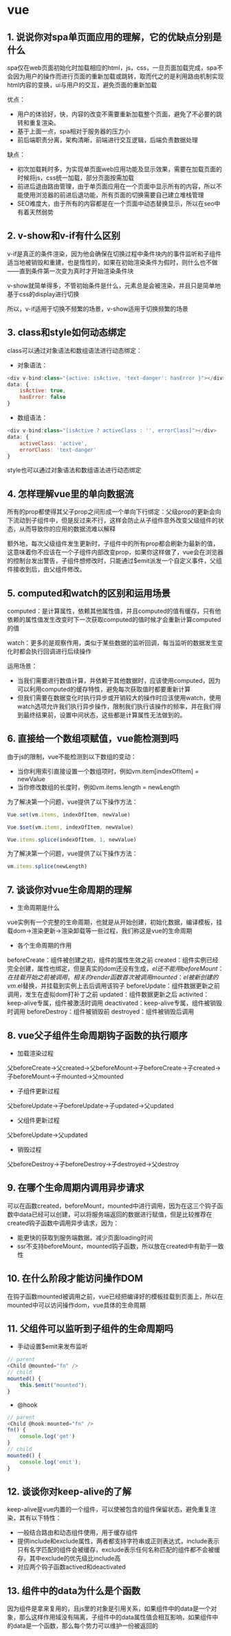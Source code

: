 # vue

## 1. 说说你对spa单页面应用的理解，它的优缺点分别是什么

spa仅在web页面初始化时加载相应的html，js，css，一旦页面加载完成，spa不会因为用户的操作而进行页面的重新加载或跳转，取而代之的是利用路由机制实现html内容的变换，ui与用户的交互，避免页面的重新加载

优点：

- 用户的体验好，快，内容的改变不需要重新加载整个页面，避免了不必要的跳转和重复渲染。
- 基于上面一点，spa相对于服务器的压力小
- 前后端职责分离，架构清晰，前端进行交互逻辑，后端负责数据处理

缺点：

- 初次加载耗时多，为实现单页面web应用功能及显示效果，需要在加载页面的时候将js，css统一加载，部分页面按需加载
- 前进后退由路由管理，由于单页面应用在一个页面中显示所有的内容，所以不能使用浏览器的前进后退功能，所有页面的切换需要自己建立堆栈管理
- SEO难度大，由于所有的内容都是在一个页面中动态替换显示，所以在seo中有着天然弱势

## 2. v-show和v-if有什么区别

v-if是真正的条件渲染，因为他会确保在切换过程中条件块内的事件监听和子组件适当地被销毁和重建，也是惰性的，如果在初始渲染条件为假时，则什么也不做——直到条件第一次变为真时才开始渲染条件块

v-show就简单得多，不管初始条件是什么，元素总是会被渲染，并且只是简单地基于css的display进行切换

所以，v-if适用于切换不频繁的场景，v-show适用于切换频繁的场景

## 3. class和style如何动态绑定

class可以通过对象语法和数组语法进行动态绑定：

- 对象语法：

```js
<div v-bind:class="{active: isActive, 'text-danger': hasError }"></div>
data: {
    isActive: true,
    hasError: false
}
```

- 数组语法：

```js
<div v-bind:class="[isActive ? activeClass : '', errorClass]"></div>
data: {
    activeClass: 'active',
    errorClass: 'text-danger'
}
```

style也可以通过对象语法和数组语法进行动态绑定

## 4. 怎样理解vue里的单向数据流

所有的prop都使得其父子prop之间形成一个单向下行绑定：父级prop的更新会向下流动到子组件中，但是反过来不行，这样会防止从子组件意外改变父级组件的状态，从而导致你的应用的数据流难以解释

额外地，每次父级组件发生更新时，子组件中的所有prop都会刷新为最新的值，这意味着你不应该在一个子组件内部改变prop，如果你这样做了，vue会在浏览器的控制台发出警告，子组件想修改时，只能通过$emit派发一个自定义事件，父组件接收到后，由父组件修改。

## 5. computed和watch的区别和运用场景

computed：是计算属性，依赖其他属性值，并且computed的值有缓存，只有他依赖的属性值发生改变时下一次获取computed的值时候才会重新计算computed的值

watch：更多的是观察作用，类似于某些数据的监听回调，每当监听的数据发生变化时都会执行回调进行后续操作

运用场景：

- 当我们需要进行数值计算，并依赖于其他数据时，应该使用computed，因为可以利用computed的缓存特性，避免每次获取值时都要重新计算
- 但我们需要在数据变化时执行异步或开销较大的操作时应该使用watch，使用watch选项允许我们执行异步操作，限制我们执行该操作的频率，并在我们得到最终结果前，设置中间状态，这些都是计算属性无法做到的。

## 6. 直接给一个数组项赋值，vue能检测到吗

由于js的限制，vue不能检测到以下数组的变动：

- 当你利用索引直接设置一个数组项时，例如vm.item[indexOfItem] = newValue
- 当你修改数组的长度时，例如vm.items.length = newLength

为了解决第一个问题，vue提供了以下操作方法：

```js
Vue.set(vm.items, indexOfItem, newValue)

Vue.$set(vm.items, indexOfItem, newValue)

Vue.items.splice(indexOfItem, 1, newValue)
```

为了解决第一个问题，vue提供了以下操作方法：

```js
vm.items.splice(newLength)
```

## 7. 谈谈你对vue生命周期的理解

- 生命周期是什么

vue实例有一个完整的生命周期，也就是从开始创建，初始化数据，编译模板，挂载dom->渲染更新->渲染卸载等一些过程，我们称这是vue的生命周期

- 各个生命周期的作用

beforeCreate：组件被创建之初，组件的属性生效之前
created：组件实例已经完全创建，属性也绑定，但是真实的dom还没有生成，$el还不能用
beforeMount：在挂载开始之前被调用，相关的render函数首次被调用
mounted：el被新创建的vm.$el替换，并挂载到实例上去后调用该钩子
beforeUpdate：组件数据更新之前调用，发生在虚拟dom打补丁之前
updated：组件数据更新之后
activited：keep-alive专属，组件被激活时调用
deactivated：keep-alive专属，组件被销毁时调用
beforeDestroy：组件被销毁前
destroyed：组件被销毁后调用

## 8. vue父子组件生命周期钩子函数的执行顺序

- 加载渲染过程

父beforeCreate->父created->父beforeMount->子beforeCreate->子created->子beforeMount->子mounted->父mounted

- 子组件更新过程

父beforeUpdate->子beforeUpdate->子updated->父updated

- 父组件更新过程

父beforeUpdate->父updated

- 销毁过程

父beforeDestroy->子beforeDestroy->子destroyed->父destroy

## 9. 在哪个生命周期内调用异步请求

可以在函数created，beforeMount，mounted中进行调用，因为在这三个钩子函数中data已经可以创建，可以将服务端返回的数据进行赋值，但是比较推荐在created钩子函数中调用异步请求，因为：

- 能更快的获取到服务端数据，减少页面loading时间
- ssr不支持beforeMount，mounted钩子函数，所以放在created中有助于一致性

## 10. 在什么阶段才能访问操作DOM

在钩子函数mounted被调用之前，vue已经把编译好的模板挂载到页面上，所以在mounted中可以访问操作dom，vue具体的生命周期

## 11. 父组件可以监听到子组件的生命周期吗

- 手动设置$emit来发布监听

```js
// parent
<Child @mounted="fn" />
// child
mounted() {
    this.$emit("mounted");
}
```

- @hook

```js
// parent
<Child @hook:mounted="fn" />
fn() {
    console.log('get')
}
// child
mounted() {
    console.log('emit');
}
```

## 12. 谈谈你对keep-alive的了解

keep-alive是vue内置的一个组件，可以使被包含的组件保留状态，避免重复渲染，其有以下特性：

- 一般结合路由和动态组件使用，用于缓存组件
- 提供include和exclude属性，两者都支持字符串或正则表达式，include表示只有名字匹配的组件会被缓存，exclude表示任何名称匹配的组件都不会被缓存，其中exclude的优先级比include高
- 对应两个钩子函数actived和deactivated

## 13. 组件中的data为什么是个函数

因为组件是拿来复用的，且js里的对象是引用关系，如果组件中的data是一个对象，那么这样作用域没有隔离，子组件中的data属性值会相互影响，如果组件中的data是一个函数，那么每个势力可以维护一份被返回的

